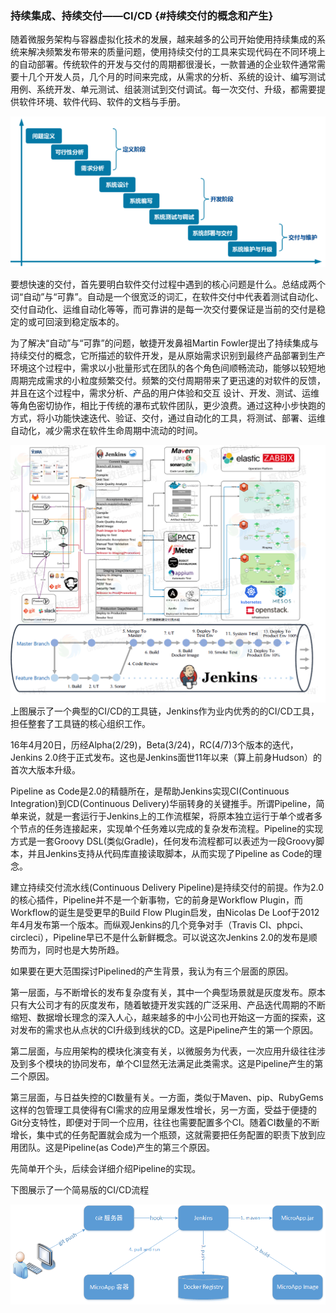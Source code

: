 ### 持续集成、持续交付——CI/CD {#持续交付的概念和产生}

随着微服务架构与容器虚拟化技术的发展，越来越多的公司开始使用持续集成的系统来解决频繁发布带来的质量问题，使用持续交付的工具来实现代码在不同环境上的自动部署。传统软件的开发与交付的周期都很漫长，一款普通的企业软件通常需要十几个开发人员，几个月的时间来完成，从需求的分析、系统的设计、编写测试用例、系统开发、单元测试、组装测试到交付调试。每一次交付、升级，都需要提供软件环境、软件代码、软件的文档与手册。

![](/assets/import3.png)

要想快速的交付，首先要明白软件交付过程中遇到的核心问题是什么。总结成两个词“自动”与“可靠”。自动是一个很宽泛的词汇，在软件交付中代表着测试自动化、交付自动化、运维自动化等等，而可靠讲的是每一次交付要保证是当前的交付是稳定的或可回滚到稳定版本的。

为了解决“自动”与“可靠”的问题，敏捷开发鼻祖Martin Fowler提出了持续集成与持续交付的概念，它所描述的软件开发，是从原始需求识别到最终产品部署到生产环境这个过程中，需求以小批量形式在团队的各个角色间顺畅流动，能够以较短地周期完成需求的小粒度频繁交付。频繁的交付周期带来了更迅速的对软件的反馈，并且在这个过程中，需求分析、产品的用户体验和交互 设计、开发、测试、运维等角色密切协作，相比于传统的瀑布式软件团队，更少浪费。通过这种小步快跑的方式，将小功能快速迭代、验证、交付，通过自动化的工具，将测试、部署、运维自动化，减少需求在软件生命周期中流动的时间。

![](/assets/58f3b593-06a6-4c28-b579-2dc73d5d1dfc.png)上图展示了一个典型的CI/CD的工具链，Jenkins作为业内优秀的的CI/CD工具，担任整套了工具链的核心组织工作。

16年4月20日，历经Alpha\(2/29\)，Beta\(3/24\)，RC\(4/7\)3个版本的迭代，Jenkins 2.0终于正式发布。这也是Jenkins面世11年以来（算上前身Hudson）的首次大版本升级。

Pipeline as Code是2.0的精髓所在，是帮助Jenkins实现CI\(Continuous Integration\)到CD\(Continuous Delivery\)华丽转身的关键推手。所谓Pipeline，简单来说，就是一套运行于Jenkins上的工作流框架，将原本独立运行于单个或者多个节点的任务连接起来，实现单个任务难以完成的复杂发布流程。Pipeline的实现方式是一套Groovy DSL\(类似Gradle\)，任何发布流程都可以表述为一段Groovy脚本，并且Jenkins支持从代码库直接读取脚本，从而实现了Pipeline as Code的理念。

建立持续交付流水线\(Continuous Delivery Pipeline\)是持续交付的前提。作为2.0的核心插件，Pipeline并不是一个新事物，它的前身是Workflow Plugin，而Workflow的诞生是受更早的Build Flow Plugin启发，由Nicolas De Loof于2012年4月发布第一个版本。而纵观Jenkins的几个竞争对手（Travis CI、phpci、circleci），Pipeline早已不是什么新鲜概念。可以说这次Jenkins 2.0的发布是顺势而为，同时也是大势所趋。

如果要在更大范围探讨Pipelined的产生背景，我认为有三个层面的原因。

第一层面，与不断增长的发布复杂度有关，其中一个典型场景就是灰度发布。原本只有大公司才有的灰度发布，随着敏捷开发实践的广泛采用、产品迭代周期的不断缩短、数据增长理念的深入人心，越来越多的中小公司也开始这一方面的探索，这对发布的需求也从点状的CI升级到线状的CD。这是Pipeline产生的第一个原因。

第二层面，与应用架构的模块化演变有关，以微服务为代表，一次应用升级往往涉及到多个模块的协同发布，单个CI显然无法满足此类需求。这是Pipeline产生的第二个原因。

第三层面，与日益失控的CI数量有关。一方面，类似于Maven、pip、RubyGems这样的包管理工具使得有CI需求的应用呈爆发性增长，另一方面，受益于便捷的Git分支特性，即便对于同一个应用，往往也需要配置多个CI。随着CI数量的不断增长，集中式的任务配置就会成为一个瓶颈，这就需要把任务配置的职责下放到应用团队。这是Pipeline\(as Code\)产生的第三个原因。

先简单开个头，后续会详细介绍Pipeline的实现。

下图展示了一个简易版的CI/CD流程

![](/assets/import2.png)

